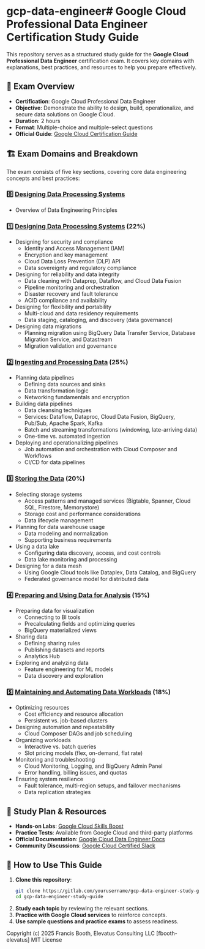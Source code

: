 # gcp-data-engineer# Google Cloud Professional Data Engineer Certification Study Guide

This repository serves as a structured study guide for the **Google Cloud Professional Data Engineer** certification exam. It covers key domains with explanations, best practices, and resources to help you prepare effectively.

## 📌 Exam Overview
- **Certification**: Google Cloud Professional Data Engineer
- **Objective**: Demonstrate the ability to design, build, operationalize, and secure data solutions on Google Cloud.
- **Duration**: 2 hours
- **Format**: Multiple-choice and multiple-select questions
- **Official Guide**: [Google Cloud Certification Guide](https://cloud.google.com/certification/guides/professional-data-engineer)

## 🏗️ Exam Domains and Breakdown
The exam consists of five key sections, covering core data engineering concepts and best practices:

### **0️⃣ [Designing Data Processing Systems](./en/0_Overview_and_Data_Engineering_Principles/README.md)**
- Overview of Data Engineering Principles

### **1️⃣ [Designing Data Processing Systems](./en/1_Designing_Data_Processing_Systems/README.md) (22%)**
- Designing for security and compliance
  - Identity and Access Management (IAM)
  - Encryption and key management
  - Cloud Data Loss Prevention (DLP) API
  - Data sovereignty and regulatory compliance
- Designing for reliability and data integrity
  - Data cleaning with Dataprep, Dataflow, and Cloud Data Fusion
  - Pipeline monitoring and orchestration
  - Disaster recovery and fault tolerance
  - ACID compliance and availability
- Designing for flexibility and portability
  - Multi-cloud and data residency requirements
  - Data staging, cataloging, and discovery (data governance)
- Designing data migrations
  - Planning migration using BigQuery Data Transfer Service, Database Migration Service, and Datastream
  - Migration validation and governance

### **2️⃣ [Ingesting and Processing Data](./en/2_Ingesting_and_Processing_Data/README.md) (25%)**
- Planning data pipelines
  - Defining data sources and sinks
  - Data transformation logic
  - Networking fundamentals and encryption
- Building data pipelines
  - Data cleansing techniques
  - Services: Dataflow, Dataproc, Cloud Data Fusion, BigQuery, Pub/Sub, Apache Spark, Kafka
  - Batch and streaming transformations (windowing, late-arriving data)
  - One-time vs. automated ingestion
- Deploying and operationalizing pipelines
  - Job automation and orchestration with Cloud Composer and Workflows
  - CI/CD for data pipelines

### **3️⃣ [Storing the Data](./en/3_Storing_the_Data/README.md) (20%)**
- Selecting storage systems
  - Access patterns and managed services (Bigtable, Spanner, Cloud SQL, Firestore, Memorystore)
  - Storage cost and performance considerations
  - Data lifecycle management
- Planning for data warehouse usage
  - Data modeling and normalization
  - Supporting business requirements
- Using a data lake
  - Configuring data discovery, access, and cost controls
  - Data lake monitoring and processing
- Designing for a data mesh
  - Using Google Cloud tools like Dataplex, Data Catalog, and BigQuery
  - Federated governance model for distributed data

### **4️⃣ [Preparing and Using Data for Analysis](./en/4_Preparing_and_Using_Data_for_Analysis/README.md) (15%)**
- Preparing data for visualization
  - Connecting to BI tools
  - Precalculating fields and optimizing queries
  - BigQuery materialized views
- Sharing data
  - Defining sharing rules
  - Publishing datasets and reports
  - Analytics Hub
- Exploring and analyzing data
  - Feature engineering for ML models
  - Data discovery and exploration

### **5️⃣ [Maintaining and Automating Data Workloads](./en/5_Maintaining_and_Automating_Data_Workloads/README.md) (18%)**
- Optimizing resources
  - Cost efficiency and resource allocation
  - Persistent vs. job-based clusters
- Designing automation and repeatability
  - Cloud Composer DAGs and job scheduling
- Organizing workloads
  - Interactive vs. batch queries
  - Slot pricing models (flex, on-demand, flat rate)
- Monitoring and troubleshooting
  - Cloud Monitoring, Logging, and BigQuery Admin Panel
  - Error handling, billing issues, and quotas
- Ensuring system resilience
  - Fault tolerance, multi-region setups, and failover mechanisms
  - Data replication strategies

## 📖 Study Plan & Resources
- **Hands-on Labs**: [Google Cloud Skills Boost](https://www.cloudskillsboost.google/)
- **Practice Tests**: Available from Google Cloud and third-party platforms
- **Official Documentation**: [Google Cloud Data Engineer Docs](https://cloud.google.com/data-engineer/docs)
- **Community Discussions**: [Google Cloud Certified Slack](https://googlecloudcommunity.slack.com/)

## 🚀 How to Use This Guide
1. **Clone this repository**:
   ```bash
   git clone https://gitlab.com/yourusername/gcp-data-engineer-study-guide.git
   cd gcp-data-engineer-study-guide
   ```
2. **Study each topic** by reviewing the relevant sections.
3. **Practice with Google Cloud services** to reinforce concepts.
4. **Use sample questions and practice exams** to assess readiness.

Copyright (c) 2025 Francis Booth, Elevatus Consulting LLC [fbooth-elevatus] MIT License